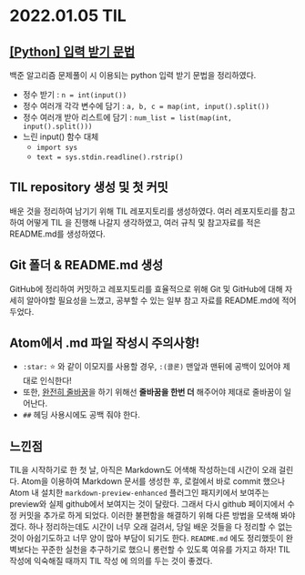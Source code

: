 # 2022.01.05 TIL

## [[Python] 입력 받기 문법](https://github.com/briso05/TIL/blob/5ee6d987e49f8dbb9ca79342e7be65e2bd4a85a1/Python/%EC%9E%85%EB%A0%A5%20%EC%9C%84%ED%95%9C%20%EB%AC%B8%EB%B2%95.md)
백준 알고리즘 문제풀이 시 이용되는 python 입력 받기 문법을 정리하였다.
- 정수 받기 : `n = int(input())`
- 정수 여러개 각각 변수에 담기 : `a, b, c = map(int, input().split())`
- 정수 여러개 받아 리스트에 담기 : `num_list = list(map(int, input().split()))`
- 느린 input() 함수 대체
  - `import sys`
  - `text = sys.stdin.readline().rstrip()` 

## TIL repository 생성 및 첫 커밋
배운 것을 정리하여 남기기 위해 TIL 레포지토리를 생성하였다. 여러 레포지토리를 참고하여 어떻게 TIL 을 진행해 나갈지 생각하였고, 여러 규칙 및 참고자료를 적은 README.md를 생성하였다.

## Git 폴더 & README.md 생성
GitHub에 정리하여 커밋하고 레포지토리를 효율적으로 위해 Git 및 GitHub에 대해 자세히 알아야할 필요성을 느꼈고, 공부할 수 있는 일부 참고 자료를 README.md에 적어두었다.

## Atom에서 .md 파일 작성시 주의사항!
- `:star:` :star: 와 같이 이모지를 사용할 경우, `:(콜론)` 맨앞과 맨뒤에 공백이 있어야 제대로 인식한다!
- 또한, <u>완전히 줄바꿈</u>을 하기 위해선 __줄바꿈을 한번 더__ 해주어야 제대로 줄바꿈이 일어난다.
- `##` 헤딩 사용시에도 공백 줘야 한다.


## 느낀점
TIL을 시작하기로 한 첫 날, 아직은 Markdown도 어색해 작성하는데 시간이 오래 걸린다. Atom을 이용하여 Markdown 문서를 생성한 후, 로컬에서 바로 commit 했으나 Atom 내 설치한 `markdown-preview-enhanced` 플러그인 패지키에서 보여주는 preview와 실제 github에서 보여지는 것이 달랐다. 그래서 다시 github 페이지에서 수정 커밋을 추가로 하게 되었다. 이러한 불편함을 해결하기 위해 다른 방법을 모색해 봐야겠다. 
하나 정리하는데도 시간이 너무 오래 걸려서, 당일 배운 것들을 다 정리할 수 없는 것이 아쉽기도하고 너무 양이 많아 부담이 되기도 한다. `README.md` 에도 정리했듯이 완벽보다는 꾸준한 실천을 추구하기로 했으니 롱런할 수 있도록 여유를 가지고 하자! TIL 작성에 익숙해질 때까지 TIL 작성 에 의의를 두는 것이 좋겠다.
